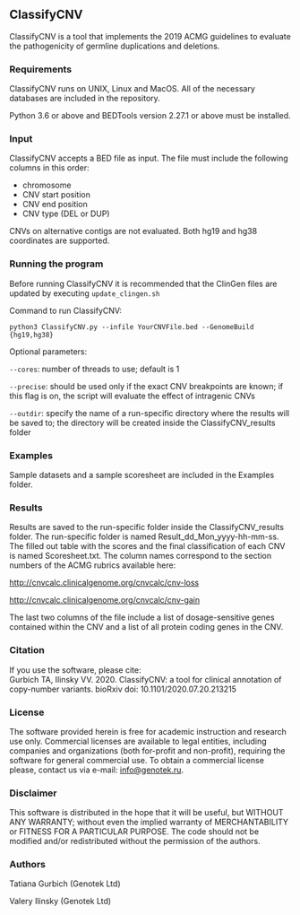 ## **ClassifyCNV**

ClassifyCNV is a tool that implements the 2019 ACMG guidelines to evaluate the pathogenicity of
germline duplications and deletions. 


### **Requirements**

ClassifyCNV runs on UNIX, Linux and MacOS. All of the necessary databases are included in the
repository.

Python 3.6 or above and BEDTools version 2.27.1 or above must be installed.

### **Input**

ClassifyCNV accepts a BED file as input. The file must include the following columns in
this order:
- chromosome
- CNV start position
- CNV end position
- CNV type (DEL or DUP)

CNVs on alternative contigs are not evaluated.
Both hg19 and hg38 coordinates are supported. 

### **Running the program**

Before running ClassifyCNV it is recommended that the ClinGen files are updated by executing
```update_clingen.sh```

Command to run ClassifyCNV:
```
python3 ClassifyCNV.py --infile YourCNVFile.bed --GenomeBuild {hg19,hg38}
```

Optional parameters:

```--cores```: number of threads to use; default is 1

```--precise```: should be used only if the exact CNV breakpoints are known; if this flag is on, the script will evaluate the effect of intragenic CNVs

```--outdir```: specify the name of a run-specific directory where the results will be saved to; the directory will be created inside the ClassifyCNV_results folder

### **Examples**

Sample datasets and a sample scoresheet are included in the Examples folder. 

### **Results**

Results are saved to the run-specific folder inside the ClassifyCNV_results folder.
The run-specific folder is named Result_dd_Mon_yyyy-hh-mm-ss.
The filled out table with the scores and the final classification 
of each CNV is named Scoresheet.txt. The column names correspond
to the section numbers of the ACMG rubrics available here:

http://cnvcalc.clinicalgenome.org/cnvcalc/cnv-loss

http://cnvcalc.clinicalgenome.org/cnvcalc/cnv-gain

The last two columns of the file include a list of dosage-sensitive genes contained within the CNV and a list of all protein coding genes in the CNV.

### **Citation**

If you use the software, please cite:  
Gurbich TA, Ilinsky VV. 2020. ClassifyCNV: a tool for clinical annotation of copy-number variants. bioRxiv doi: 10.1101/2020.07.20.213215  

### **License**

The software provided herein is free for academic instruction and research use only. Commercial licenses are available to legal entities, including companies and organizations (both for-profit and non-profit), requiring the software for general commercial use. To obtain a commercial license please, contact us via e-mail: info@genotek.ru.

### **Disclaimer**

This software is distributed in the hope that it will be useful, but WITHOUT ANY WARRANTY; without even the implied warranty of MERCHANTABILITY or FITNESS FOR A PARTICULAR PURPOSE. The code should not be modified and/or redistributed without the permission of the authors.

### **Authors**

Tatiana Gurbich (Genotek Ltd)

Valery Ilinsky (Genotek Ltd)
